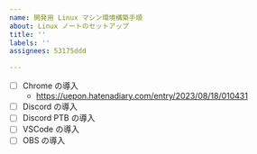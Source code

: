 ```yaml
---
name: 開発用 Linux マシン環境構築手順
about: Linux ノートのセットアップ
title: ''
labels: ''
assignees: 53175ddd

---
```


- [ ] Chrome の導入
  - <https://uepon.hatenadiary.com/entry/2023/08/18/010431>
- [ ] Discord の導入
- [ ] Discord PTB の導入
- [ ] VSCode の導入
- [ ] OBS の導入

